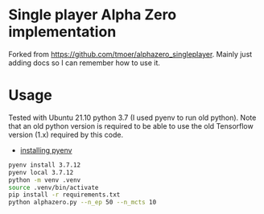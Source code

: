 # Single player Alpha Zero implementation

Forked from https://github.com/tmoer/alphazero_singleplayer.
Mainly just adding docs so I can remember how to use it.

# Usage
Tested with Ubuntu 21.10 python 3.7 (I used pyenv to run old python). Note that
an old python version is required to be able to use the old Tensorflow version
(1.x) required by this code.

- [installing pyenv](http://codingadventures.org/2020/08/30/how-to-install-pyenv-in-ubuntu/)

```sh
pyenv install 3.7.12
pyenv local 3.7.12
python -m venv .venv
source .venv/bin/activate
pip install -r requirements.txt
python alphazero.py --n_ep 50 --n_mcts 10
```